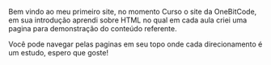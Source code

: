 Bem vindo ao meu primeiro site, no momento Curso o site da OneBitCode,
em sua introdução aprendi sobre HTML no qual em cada aula criei uma pagina
para demonstração do conteúdo referente.

Você pode navegar pelas paginas em seu topo onde cada direcionamento é um
estudo, espero que goste!
